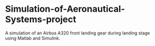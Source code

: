 # Simulation-of-Aeronautical-Systems-project
A simulation of an Airbus A320 front landing gear during landing stage using Matlab and Simulink.
